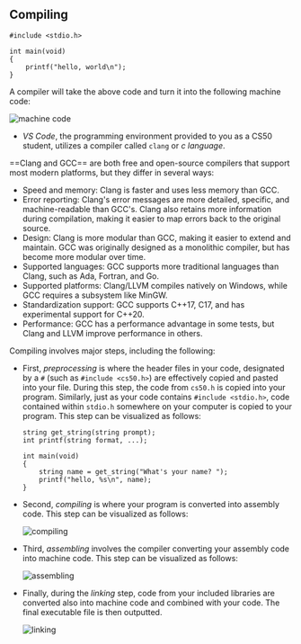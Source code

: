 

## Compiling

``` run-c
#include <stdio.h>

int main(void)
{
    printf("hello, world\n");
}
```

A compiler will take the above code and turn it into the following machine code:

![machine code](https://cs50.harvard.edu/x/2024/notes/2/cs50Week2Slide012.png "machine code")


- _VS Code_, the programming environment provided to you as a CS50 student, utilizes a compiler called `clang` or _c language_.

==Clang and GCC== are both free and open-source compilers that support most modern platforms, but they differ in several ways: 

- Speed and memory: Clang is faster and uses less memory than GCC. 
- Error reporting: Clang's error messages are more detailed, specific, and machine-readable than GCC's. Clang also retains more information during compilation, making it easier to map errors back to the original source.
- Design: Clang is more modular than GCC, making it easier to extend and maintain. GCC was originally designed as a monolithic compiler, but has become more modular over time. 
- Supported languages: GCC supports more traditional languages than Clang, such as Ada, Fortran, and Go. 
- Supported platforms: Clang/LLVM compiles natively on Windows, while GCC requires a subsystem like MinGW. 
- Standardization support: GCC supports C++17, C17, and has experimental support for C++20. 
- Performance: GCC has a performance advantage in some tests, but Clang and LLVM improve performance in others.


Compiling involves major steps, including the following:

- First, _preprocessing_ is where the header files in your code, designated by a `#` (such as `#include <cs50.h>`) are effectively copied and pasted into your file. During this step, the code from `cs50.h` is copied into your program. Similarly, just as your code contains `#include <stdio.h>`, code contained within `stdio.h` somewhere on your computer is copied to your program. This step can be visualized as follows:
    
    ```
    string get_string(string prompt);
    int printf(string format, ...);
    
    int main(void)
    {
        string name = get_string("What's your name? ");
        printf("hello, %s\n", name);
    }
    ```
    
- Second, _compiling_ is where your program is converted into assembly code. This step can be visualized as follows:
    
    ![compiling](https://cs50.harvard.edu/x/2024/notes/2/cs50Week2Slide033.png "compiling")
    
- Third, _assembling_ involves the compiler converting your assembly code into machine code. This step can be visualized as follows:
    
    ![assembling](https://cs50.harvard.edu/x/2024/notes/2/cs50Week2Slide038.png "assembling")
    
- Finally, during the _linking_ step, code from your included libraries are converted also into machine code and combined with your code. The final executable file is then outputted.
    
    ![linking](https://cs50.harvard.edu/x/2024/notes/2/cs50Week2Slide049.png "linking")


